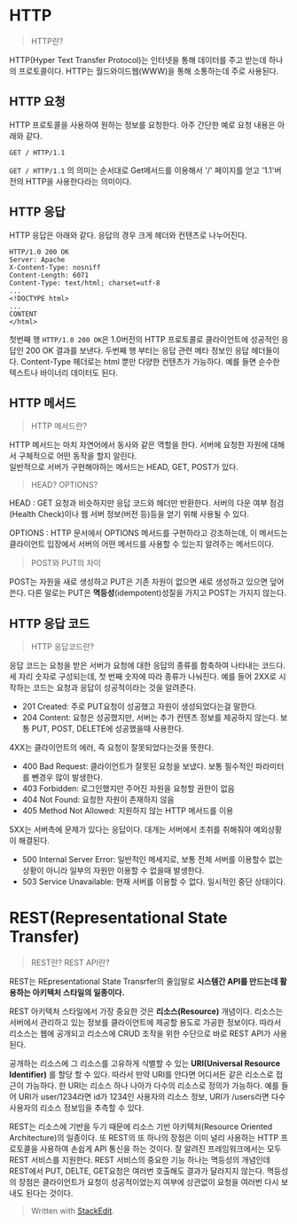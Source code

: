 # HTTP

>HTTP란?

HTTP(Hyper Text Transfer Protocol)는 인터넷을 통해 데이터를 주고 받는데 하나의 프로토콜이다. HTTP는 월드와이드웹(WWW)을 통해 소통하는데 주로 사용된다. 

## HTTP 요청
HTTP 프로토콜을 사용하여 원하는 정보를 요청한다. 아주 간단한 예로 요청 내용은 아래와 같다. 
```
GET / HTTP/1.1
```
`GET / HTTP/1.1` 의 의미는 순서대로 Get메서드를 이용해서 '/' 페이지를 얻고 '1.1'버전의 HTTP을 사용한다라는 의미이다. 

## HTTP 응답
HTTP 응답은 아래와 같다. 응답의 경우 크게 헤더와 컨텐츠로 나누어진다. 
```
HTTP/1.0 200 OK
Server: Apache
X-Content-Type: nosniff
Content-Length: 6071
Content-Type: text/html; charset=utf-8
...
<!DOCTYPE html>
...
CONTENT
</html>
```
첫번째 행 `HTTP/1.0 200 OK`은 1.0버전의 HTTP 프로토콜로 클라이언트에 성공적인 응답인 200 OK 결과를 보낸다.
두번째 행 부터는 응답 관련 메타 정보인 응답 헤더들이다. 
Content-Type 헤더로는 html 뿐만 다양한 컨텐츠가 가능하다. 예를 들면 순수한 텍스트나 바이너리 데이터도 된다. 

## HTTP 메서드

> HTTP 메서드란?

HTTP 메서드는 마치 자연어에서 동사와 같은 역할을 한다. 서버에 요청한 자원에 대해서 구체적으로 어떤 동작을 할지 알린다.   
일반적으로 서버가 구현해야하는 메서드는 HEAD, GET, POST가 있다.

> HEAD? OPTIONS?

HEAD
: GET 요청과 비슷하지만 응답 코드와 헤더만 반환한다. 서버의 다운 여부 점검(Health Check)이나 웹 서버 정보(버전 등)등을 얻기 위해 사용될 수 있다.  

OPTIONS
: HTTP 문서에서 OPTIONS 메서드를 구현하라고 강조하는데, 이 메서드는 클라이언트 입장에서 서버의 어떤 메서드를 사용할 수 있는지 알려주는 메서드이다. 

> POST와 PUT의 차이

POST는 자원을 새로 생성하고 PUT은 기존 자원이 없으면 새로 생성하고 있으면 덮어쓴다. 다른 말로는 PUT은 **멱등성**(idempotent)성질을 가지고 POST는 가지지 않는다.


## HTTP 응답 코드

> HTTP 응답코드란?

응답 코드는 요청을 받은 서버가 요청에 대한 응답의 종류를 함축하여 나타내는 코드다. 세 자리 숫자로 구성되는데, 첫 번째 숫자에 따라 종류가 나눠진다. 예를 들어 2XX로 시작하는 코드는 요청과 응답이 성공적이라는 것을 알려준다. 

* 201 Created: 주로 PUT요청이 성공했고 자원이 생성되었다는걸 말한다.
* 204 Content: 요청은 성공했지만, 서버는 추가 컨텐츠 정보를 제공하지 않는다. 보통 PUT, POST, DELETE에 성공했을때 사용한다.

4XX는 클라이언트의 에러, 즉 요청이 잘못되었다는것을 뜻한다. 
* 400 Bad Request: 클라이언트가 잘못된 요청을 보냈다. 보통 필수적인 파라미터를 뺀경우 많이 발생한다.
* 403 Forbidden: 로그인했지만 주어진 자원을 요청할 권한이 없음
* 404 Not Found: 요청한 자원이 존재하지 않음
* 405 Method Not Allowed: 지원하지 않는 HTTP 메서드를 이용

5XX는 서버측에 문제가 있다는 응답이다. 대개는 서버에서 조취를 취해줘야 예외상황이 해결된다. 

* 500 Internal Server Error: 일반적인 메세지로, 보통 전체 서버를 이용할수 없는 상황이 아니라 일부의 자원만 이용할 수 없을때 발생한다.
* 503 Service Unavailable: 현재 서버를 이용할 수 없다. 일시적인 중단 상태이다. 

# REST(Representational State Transfer)

> REST란? REST API란?

REST는 REpresentational State Transrfer의 줄임말로 **시스템간 API를 만드는데 활용하는 아키텍처 스타일의 일종이다.** 

REST 아키텍처 스타일에서 가장 중요한 것은 **리소스(Resource)** 개념이다. 리소스는 서버에서 관리하고 있는 정보를 클라이언트에 제공할 용도로 가공한 정보이다. 따라서 리소스는 웹에 공개되고 리소스에 CRUD 조작을 위한 수단으로 바로 REST API가 사용된다. 

공개하는 리소스에 그 리소스를 고유하게 식별할 수 있는 **URI(Universal Resource Identifier)** 를 할당 할 수 있다.
따라서 만약 URI를 안다면 어디서든 같은 리소스로 접근이 가능하다. 한 URI는 리소스 하나 나아가 다수의 리소스로 정의가 가능하다. 예를 들어 URI가 user/1234라면 id가 1234인 사용자의 리소스 정보,  URI가 /users라면 다수 사용자의 리소스 정보임을 추측할 수 있다.

REST는 리소스에 기반을 두기 때문에 리소스 기반 아키텍처(Resource Oriented Architecture)의 일종이다. 또 REST의 또 하나의 장점은 이미 널리 사용하는 HTTP 프로토콜을 사용하여 손쉽게  API 통신을 하는 것이다. 잘 알려진 프레임워크에서는 모두 REST 서비스를 지원한다. REST 서비스의 중요한 기능 하나는 멱등성의 개념인데 REST에서 PUT, DELTE, GET요청은 여러번 호출해도 결과가 달라지지 않는다. 멱등성의 장점은 클라이언트가 요청이 성공적이었는지 여부에 상관없이 요청을 여러번 다시 보내도 된다는 것이다. 

> Written with [StackEdit](https://stackedit.io/).
<!--stackedit_data:
eyJoaXN0b3J5IjpbMTU5NTQ2ODQzMSwxNDA2MTI3NTY3LC0xOT
k4OTUxNjI2XX0=
-->